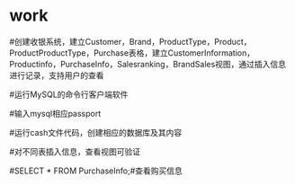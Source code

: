 # work

#创建收银系统，建立Customer，Brand，ProductType，Product，ProductProductType，Purchase表格，建立CustomerInformation，Productinfo，PurchaseInfo，Salesranking，BrandSales视图，通过插入信息进行记录，支持用户的查看

#运行MySQL的命令行客户端软件

#输入mysql相应passport

#运行cash文件代码，创建相应的数据库及其内容


#对不同表插入信息，查看视图可验证

#SELECT * FROM PurchaseInfo;#查看购买信息
